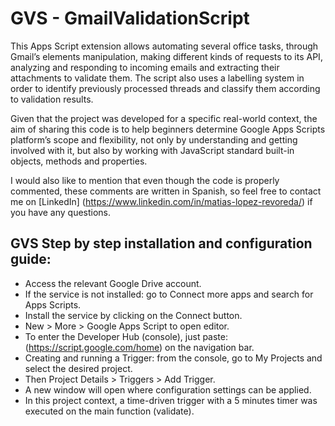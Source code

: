# GVS - GmailValidationScript


This Apps Script extension allows automating several office tasks, through Gmail’s elements manipulation, making different kinds of requests to its API, analyzing and responding to incoming emails and extracting their attachments to validate them. The script also uses a labelling system in order to identify previously processed threads and classify them according to validation results.

Given that the project was developed for a specific real-world context, the aim of sharing this code is to help beginners determine Google Apps Scripts platform’s scope and flexibility, not only by understanding and getting involved with it, but also by working with JavaScript standard built-in objects, methods and properties. 

I would also like to mention that even though the code is properly commented, these comments are written in Spanish, so feel free to contact me on [LinkedIn] (https://www.linkedin.com/in/matias-lopez-revoreda/) if you have any questions.



## GVS Step by step installation and configuration guide:


* Access the relevant Google Drive account.
* If the service is not installed: go to Connect more apps and search for Apps Scripts.
* Install the service by clicking on the Connect button.
* New > More > Google Apps Script to open editor.
* To enter the Developer Hub (console), just paste: (https://script.google.com/home) on the navigation bar.
* Creating and running a Trigger: from the console, go to My Projects and select the desired project.
* Then Project Details > Triggers > Add Trigger.
* A new window will open where configuration settings can be applied.
* In this project context, a time-driven trigger with a 5 minutes timer was executed on the main function (validate).
